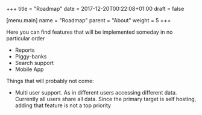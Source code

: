 +++
title = "Roadmap"
date = 2017-12-20T00:22:08+01:00
draft = false

[menu.main]
	name = "Roadmap"
	parent = "About"
	weight = 5
+++

Here you can find features that will be implemented someday in no particular order


* Reports
* Piggy-banks
* Search support
* Mobile App


Things that will probably not come:
* Multi user support. As in different users accessing different data. Currently all users share all data. Since the primary target is self hosting, adding that feature is not a top priority